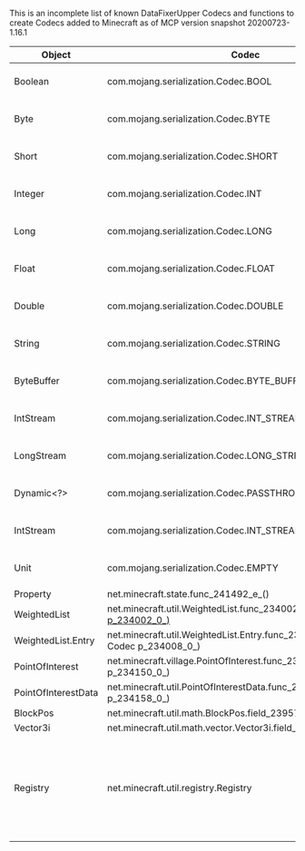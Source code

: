 This is an incomplete list of known DataFixerUpper Codecs and functions to create Codecs added to Minecraft as of MCP version snapshot 20200723-1.16.1

| Object  | Codec | Notes |
| ------------- | ------------- | ------------- |
| Boolean  | com.mojang.serialization.Codec.BOOL  | DFU Default Codec |
| Byte  | com.mojang.serialization.Codec.BYTE  | DFU Default Codec |
| Short  | com.mojang.serialization.Codec.SHORT  | DFU Default Codec |
| Integer  | com.mojang.serialization.Codec.INT  | DFU Default Codec |
| Long  | com.mojang.serialization.Codec.LONG  | DFU Default Codec |
| Float  | com.mojang.serialization.Codec.FLOAT  | DFU Default Codec |
| Double  | com.mojang.serialization.Codec.DOUBLE  | DFU Default Codec |
| String  | com.mojang.serialization.Codec.STRING  | DFU Default Codec |
| ByteBuffer  | com.mojang.serialization.Codec.BYTE_BUFFER  | DFU Default Codec |
| IntStream  | com.mojang.serialization.Codec.INT_STREAM  | DFU Default Codec |
| LongStream  | com.mojang.serialization.Codec.LONG_STREAM  | DFU Default Codec |
| Dynamic<?>  | com.mojang.serialization.Codec.PASSTHROUGH  | DFU Default Codec |
| IntStream  | com.mojang.serialization.Codec.INT_STREAM  | DFU Default Codec |
| Unit  | com.mojang.serialization.Codec.EMPTY  | DFU Default Codec |
| Property  | net.minecraft.state.func_241492_e_()  |  |
| WeightedList<U>  | net.minecraft.util.WeightedList.func_234002_a_(Codec<U> p_234002_0_)  |  |
| WeightedList.Entry<E>  | net.minecraft.util.WeightedList.Entry.func_234008_a_(final Codec<E> p_234008_0_)  |  |
| PointOfInterest  | net.minecraft.village.PointOfInterest.func_234150_a_(Runnable p_234150_0_)  |  |
| PointOfInterestData  | net.minecraft.util.PointOfInterestData.func_234158_a_(Runnable p_234158_0_)  |  |
| BlockPos | net.minecraft.util.math.BlockPos.field_239578_a_ |  |
| Vector3i | net.minecraft.util.math.vector.Vector3i.field_239781_c_ |  |
| Registry<T> | net.minecraft.util.registry.Registry<T> | Vanilla Registries implement Codec interface so can be directly used as one. |
